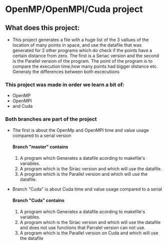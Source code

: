 
<h1>OpenMP/OpenMPI/Cuda project</h1>

<h2>What does this project:</h2>
<ul>
	<li>This project generates a file with a huge list of the 3 vallues of the location of many points in space,
	and use the datafile that was generated for 2 other programs which do check if the points have a certain distance from zero.
	The first is a Seriac version and the second is the Parallel version of the program.
	The point of the program is to compare the execution time,how many points had bigger distance etc. 
	Generaly the differences between both excecutions</li>
</ul>
<h3>This project was made in order we learn a bit of:</h3>
<ul>
	<li>OpenMP</li>
	<li>OpenMPI</li>
	<li>and Cuda</li>
</ul>
<h3>Both branches are part of the project</h3>
<ul>
	<li>The first is about the OpenMp and OpenMPI time and value usage compared to a serial version</li>
		<h4>Branch "master" contains</h4>
		<ol>
			<li>A program which Generates a datafile acording to makefile's variables.</li>
			<li>A program which is the Siriac version and which will use the datafile.</li>
			<li>A program which is the Parallel version and which will use the datafile.</li>
		</ol>
</ul>
<ul>
	<li>Branch "Cuda" is about Cuda time and value usage compared to a serial</li>
		<h4>Branch "Cuda" contains</h4>
		<ol>
			<li>A program which Generates a datafile acording to makefile's variables.</li>
			<li>A program which is the Siriac version and which will use the datafile and does not use functions that Parralel version can not use.</li>
			<li>A program which is the Parallel version on Cuda and which will use the datafile</li>
		</ol>
</ul>
